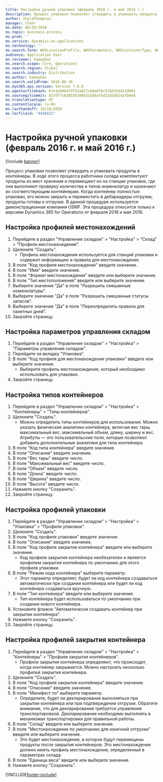 ```yaml
---
title: Настройка ручной упаковки (февраль 2016 г. и май 2016 г.)
description: Процесс упаковки позволяет утвердить и упаковать продукты в контейнеры.
author: ShylaThompson
manager: tfehr
ms.date: 08/29/2018
ms.topic: business-process
ms.prod: ''
ms.service: dynamics-ax-applications
ms.technology: ''
ms.search.form: WHSLocationProfile, WHSParameters, WHSContainerType, WHSPackProfile, WHSCloseContainerProfile, InventLocationIdLookup, UnitOfMeasureLookup
audience: Application User
ms.reviewer: kamaybac
ms.search.scope: Core, Operations
ms.search.region: Global
ms.search.industry: Distribution
ms.author: kamaybac
ms.search.validFrom: 2016-06-30
ms.dyn365.ops.version: Version 7.0.0
ms.openlocfilehash: 67e1e99b479752a027c60a878c57bd35d4219981
ms.sourcegitcommit: 827d77c638555396b32d36af5d22d1b61dafb0e8
ms.translationtype: HT
ms.contentlocale: ru-RU
ms.lasthandoff: 10/16/2020
ms.locfileid: "4436422"
---
```

# <a name="set-up-manual-packing-february-2016--may-2016"></a>Настройка ручной упаковки (февраль 2016 г. и май 2016 г.)

[!include [banner](../../includes/banner.md)]

Процесс упаковки позволяет утвердить и упаковать продукты в контейнеры. В ходе этого процесса работники склада комплектуют продукты из мест хранения и перемещают их на станции упаковки, где они выполняют проверку количества и типов номенклатур и назначают их соответствующим контейнерам. Когда контейнер полностью упакован, его можно закрыть и переместить в дебаркадеры отгрузки; продукты готовы к отгрузке. В данной процедуре используется демонстрационная компания USMF. Эта процедура относится только к версиям Dynamics 365 for Operations от февраля 2016 и мая 2016.


## <a name="set-up-location-profiles"></a>Настройка профилей местонахождений
1. Перейдите в раздел "Управление складом" > "Настройка" > "Склад" > "Профили местонахождения".
2. Щелкните "Создать".
    * Профиль местонахождения используется для станций упаковки и содержит информацию и правила для местонахождения.  
3. В поле "Код профиля местонахождения" введите значение.
4. В поле "Имя" введите значение.
5. В поле "Формат местонахождения" введите или выберите значение.
6. В поле "Тип местоположения" введите или выберите значение.
7. Выберите значение "Да" в поле "Разрешить смешанные номенклатуры".
8. Выберите значение "Да" в поле "Разрешить смешанные статусы запасов".
9. Выберите значение "Да" в поле "Переопределить правила для пакетных дней".
10. Закройте страницу.

## <a name="set-up-warehouse-management-parameters"></a>Настройка параметров управления складом 
1. Перейдите в раздел "Управление складом" > "Настройка" > "Параметры управления складом".
2. Перейдите на вкладку "Упаковка".
3. В поле "Код профиля для местонахождения упаковки" введите или выберите значение.
    * Выберите профиль местонахождения, который необходимо использовать для упаковки.  
4. Закройте страницу.

## <a name="set-up-container-types"></a>Настройка типов контейнеров
1. Перейдите в раздел "Управление складом" > "Настройка" > "Контейнеры" > "Типы контейнеров".
2. Щелкните "Создать".
    * Можно определить типы контейнеров для использования. Можно указать физические аналитики контейнера, включая вес тары, максимальный вес, максимальный объем, длину, ширину и вес.  Атрибуты — это пользовательские поля, которые позволяют добавить дополнительные аналитики для типа контейнера.     
3. В поле "Код типа контейнера" введите значение.
4. В поле "Описание" введите значение.
5. В поле "Вес тары" введите число.
6. В поле "Максимальный вес" введите число.
7. В поле "Объем" введите число.
8. В поле "Длина" введите число.
9. В поле "Ширина" введите число.
10. В поле "Высота" введите число.
11. Нажмите кнопку "Сохранить".
12. Закройте страницу.

## <a name="set-up-packing-profiles"></a>Настройка профилей упаковки
1. Перейдите в раздел "Управление складом" > "Настройка" > "Упаковка" > "Профили упаковки".
2. Щелкните "Создать".
3. В поле "Код профиля упаковки" введите значение.
4. В поле "Описание" введите значение.
5. В поле "Код профиля закрытия контейнера" введите или выберите значение.
    * Код профиля закрытия контейнера необязателен и является профилем закрытия контейнера по умолчанию для этого профиля упаковки.  
6. В поле "Режим кода контейнера" выберите параметр.
    * Этот параметр определяет, будет ли код контейнера создаваться автоматически при создании контейнера или будет ли код контейнера создаваться вручную.  
7. В поле "Тип контейнера" введите или выберите значение.
    * Тип контейнера будет использоваться по умолчанию при создании нового контейнера.  
8. Установите флажок "Автоматически создавать контейнер при закрытии контейнера".
9. Нажмите кнопку "Сохранить".
10. Закройте страницу.

## <a name="set-up-container-closing-profiles"></a>Настройка профилей закрытия контейнера
1. Перейдите в раздел "Управление складом" > "Настройка" > "Контейнеры" > "Профили закрытия контейнеров".
    * Профили закрытия контейнера определяют, что происходит, когда контейнер закрывается. Можно настроить несколько профилей закрытия контейнера.       
2. Щелкните "Создать".
3. В поле "Код профиля закрытия контейнера" введите значение.
4. В поле "Описание" введите значение.
5. В поле "Манифест по" выберите параметр.
    * Определите, будет ли декларирование выполняться при закрытии контейнера или при подтверждении отгрузки. Обратите внимание, что для декларирования требуется управление транспортировкой. Декларирование необходимо выполнять в механизмах транспортировки для правильной работы.  
6. В поле "Склад" введите или выберите значение.
7. В поле "Местонахождение по умолчанию для конечной отгрузки" введите или выберите значение.
    * Это будет местонахождение, в которое будут перемещены продукты после закрытия контейнеров. Это местонахождение должно иметь профиль местонахождения, определенный в параметрах склада.  
8. В поле "Единица веса" введите или выберите значение.
9. Нажмите кнопку "Сохранить".



[!INCLUDE[footer-include](../../../includes/footer-banner.md)]